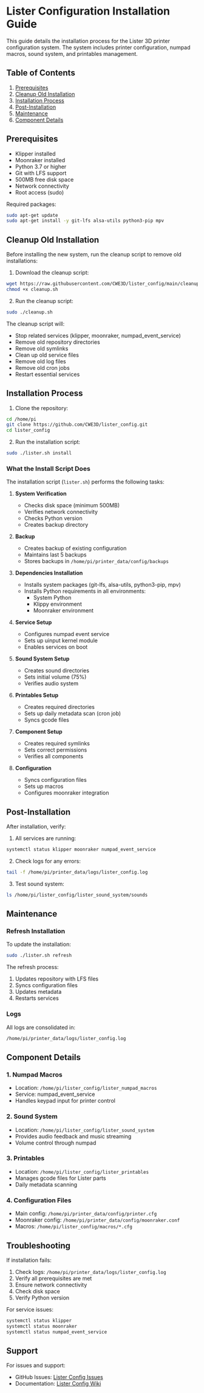 # Lister Configuration Installation Guide

This guide details the installation process for the Lister 3D printer configuration system. The system includes printer configuration, numpad macros, sound system, and printables management.

## Table of Contents
1. [Prerequisites](#prerequisites)
2. [Cleanup Old Installation](#cleanup-old-installation)
3. [Installation Process](#installation-process)
4. [Post-Installation](#post-installation)
5. [Maintenance](#maintenance)
6. [Component Details](#component-details)

## Prerequisites

- Klipper installed
- Moonraker installed
- Python 3.7 or higher
- Git with LFS support
- 500MB free disk space
- Network connectivity
- Root access (sudo)

Required packages:
```bash
sudo apt-get update
sudo apt-get install -y git-lfs alsa-utils python3-pip mpv
```

## Cleanup Old Installation

Before installing the new system, run the cleanup script to remove old installations:

1. Download the cleanup script:
```bash
wget https://raw.githubusercontent.com/CWE3D/lister_config/main/cleanup.sh
chmod +x cleanup.sh
```

2. Run the cleanup script:
```bash
sudo ./cleanup.sh
```

The cleanup script will:
- Stop related services (klipper, moonraker, numpad_event_service)
- Remove old repository directories
- Remove old symlinks
- Clean up old service files
- Remove old log files
- Remove old cron jobs
- Restart essential services

## Installation Process

1. Clone the repository:
```bash
cd /home/pi
git clone https://github.com/CWE3D/lister_config.git
cd lister_config
```

2. Run the installation script:
```bash
sudo ./lister.sh install
```

### What the Install Script Does

The installation script (`lister.sh`) performs the following tasks:

1. **System Verification**
   - Checks disk space (minimum 500MB)
   - Verifies network connectivity
   - Checks Python version
   - Creates backup directory

2. **Backup**
   - Creates backup of existing configuration
   - Maintains last 5 backups
   - Stores backups in `/home/pi/printer_data/config/backups`

3. **Dependencies Installation**
   - Installs system packages (git-lfs, alsa-utils, python3-pip, mpv)
   - Installs Python requirements in all environments:
     - System Python
     - Klippy environment
     - Moonraker environment

4. **Service Setup**
   - Configures numpad event service
   - Sets up uinput kernel module
   - Enables services on boot

5. **Sound System Setup**
   - Creates sound directories
   - Sets initial volume (75%)
   - Verifies audio system

6. **Printables Setup**
   - Creates required directories
   - Sets up daily metadata scan (cron job)
   - Syncs gcode files

7. **Component Setup**
   - Creates required symlinks
   - Sets correct permissions
   - Verifies all components

8. **Configuration**
   - Syncs configuration files
   - Sets up macros
   - Configures moonraker integration

## Post-Installation

After installation, verify:
1. All services are running:
```bash
systemctl status klipper moonraker numpad_event_service
```

2. Check logs for any errors:
```bash
tail -f /home/pi/printer_data/logs/lister_config.log
```

3. Test sound system:
```bash
ls /home/pi/lister_config/lister_sound_system/sounds
```

## Maintenance

### Refresh Installation
To update the installation:
```bash
sudo ./lister.sh refresh
```

The refresh process:
1. Updates repository with LFS files
2. Syncs configuration files
3. Updates metadata
4. Restarts services

### Logs
All logs are consolidated in:
```bash
/home/pi/printer_data/logs/lister_config.log
```

## Component Details

### 1. Numpad Macros
- Location: `/home/pi/lister_config/lister_numpad_macros`
- Service: numpad_event_service
- Handles keypad input for printer control

### 2. Sound System
- Location: `/home/pi/lister_config/lister_sound_system`
- Provides audio feedback and music streaming
- Volume control through numpad

### 3. Printables
- Location: `/home/pi/lister_config/lister_printables`
- Manages gcode files for Lister parts
- Daily metadata scanning

### 4. Configuration Files
- Main config: `/home/pi/printer_data/config/printer.cfg`
- Moonraker config: `/home/pi/printer_data/config/moonraker.conf`
- Macros: `/home/pi/lister_config/macros/*.cfg`

## Troubleshooting

If installation fails:
1. Check logs: `/home/pi/printer_data/logs/lister_config.log`
2. Verify all prerequisites are met
3. Ensure network connectivity
4. Check disk space
5. Verify Python version

For service issues:
```bash
systemctl status klipper
systemctl status moonraker
systemctl status numpad_event_service
```

## Support

For issues and support:
- GitHub Issues: [Lister Config Issues](https://github.com/CWE3D/lister_config/issues)
- Documentation: [Lister Config Wiki](https://github.com/CWE3D/lister_config/wiki)
